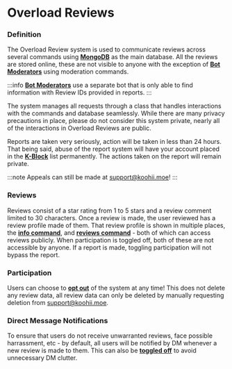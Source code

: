 # Overload Reviews

### Definition
The Overload Review system is used to communicate reviews across several commands using **[MongoDB](https://www.mongodb.com)** as the main database. All the reviews are stored online, these are not visible to anyone with the exception of **[Bot Moderators](/docs/glossary/moderators)** using moderation commands. 

:::info
**[Bot Moderators](/docs/glossary/moderators)** use a separate bot that is only able to find information with Review IDs provided in reports.
:::

The system manages all requests through a class that handles interactions with the commands and database seamlessly. While there are many privacy precautions in place, please do not consider this system private, nearly all of the interactions in Overload Reviews are public.

Reports are taken very seriously, action will be taken in less than 24 hours. That being said, abuse of the report system will have your account placed in the **[K-Block](/docs/glossary/k-block)** list permanently. The actions taken on the report will remain private.

:::note
Appeals can still be made at support@koohii.moe!
:::

### Reviews
Reviews consist of a star rating from 1 to 5 stars and a review comment limited to 30 characters.
Once a review is made, the user reviewed has a review profile made of them. That review profile is shown in multiple places, the **[info command](/docs/context/utility/info)**, and **[reviews command](/docs/context/utility/reviews)** - both of which can access reviews publicly. When participation is toggled off, both of these are not accessible by anyone. If a report is made, toggling participation will not bypass the report.

### Participation
Users can choose to **[opt out](/docs/context/utility/reviews#configurate-overload-reviews)** of the system at any time! This does not delete any review data, all review data can only be deleted by manually requesting deletion from support@koohii.moe.

### Direct Message Notifications
To ensure that users do not receive unwarranted reviews, face possible harrassment, etc - by default, all users will be notified by DM whenever a new review is made to them. This can also be **[toggled off](/docs/context/utility/reviews#configurate-overload-reviews)** to avoid unnecessary DM clutter.